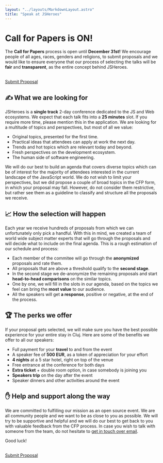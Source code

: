 ```yaml
---
layout: "../layouts/MarkdownLayout.astro"
title: "Speak at JSHeroes"
---
```


# Call for Papers is ON!

The <strong>Call for Papers</strong> process is open until <strong>December 31st!</strong> We encourage people of all ages, races, genders and religions, to submit proposals and we would like to ensure everyone that our process of selecting the talks will be <strong>fair</strong> and <strong>transparent</strong>, as the entire concept behind JSHeroes.

<br/>
<a href="https://sessionize.com/jsheroes-2023" target="_blank" rel="noreferrer noopener" class="cta-link">Submit Proposal</a>

## ✍ What we are looking for

JSHeroes is a **single track** 2-day conference dedicated to the JS and Web ecosystems. We expect that each talk fits into a **25 minutes** slot. If you require more time, please mention this in the application. We are looking for a multitude of topics and perspectives, but most of all we value:

- Original topics, presented for the first time.
- Practical ideas that attendees can apply at work the next day.
- Trends and hot topics which are relevant today and beyond.
- Fresh perspectives on the development ecosystem.
- The human side of software engineering.

We will do our best to build an agenda that covers diverse topics which can be of interest for the majority of attendees interested in the current landscape of the JavaScript world. We do not wish to limit your perspectives, but we did propose a couple of broad topics in the CFP form, in which your proposal may fall. However, do not consider them restrictive, but rather see them as a guideline to classify and structure all the proposals we receive.

## 📈 How the selection will happen

Each year we receive hundreds of proposals from which we can unfortunately only pick a handful. With this in mind, we created a team of world wide subject matter experts that will go through the proposals and will decide what to include on the final agenda. This is a rough estimation of our schedule and process:

- Each member of the commitee will go through the **anonymized** proposals and rate them.
- All proposals that are above a threshold qualify to the **second stage**.
- In the second stage we de-anonymize the remaining proposals and start **head-to-head comparisons** on the similar topics.
- One by one, we will fill in the slots in our agenda, based on the topics we feel can bring the **most value** to our audience.
- All the speakers will get **a response**, positive or negative, at the end of the process.

## 🏆 The perks we offer

If your proposal gets selected, we will make sure you have the best possible experience for your entire stay in Cluj. Here are some of the benefits we offer to all our speakers:

- Full payment for your **travel** to and from the event
- A speaker fee of **500 EUR**, as a token of appreciation for your effort
- **4 nights** at a 5 star hotel, right on top of the venue
- Free entrance at the conference for both days
- **Extra ticket** + double room option, in case somebody is joining you
- **Speakers trip** on the day after the event
- Speaker dinners and other activities around the event

## ✋ Help and support along the way

We are committed to fulfilling our mission as an open source event. We are all community people and we want to be as close to you as possible. We will try to be supportive and helpful and we will do our best to get back to you with valuable feedback from the CFP process. In case you wish to talk with someone from the team, do not hesitate to [get in touch over email](mailto:welcome@jsheroes.io).

Good luck!

<br/>
<a href="https://sessionize.com/jsheroes-2023" target="_blank" rel="noreferrer noopener" class="cta-link">Submit Proposal</a>